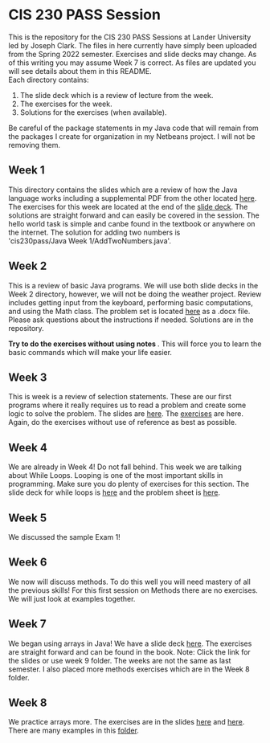 # CIS 230 PASS Session
This is the repository for the CIS 230 PASS Sessions at Lander University led by Joseph Clark.
The files in here currently have simply been uploaded from the Spring 2022 semester. Exercises and slide decks may change. 
As of this writing you may assume Week 7 is correct. As files are updated you will see details about them in this README.  
Each directory contains:
1. The slide deck which is a review of lecture from the week.  
2. The exercises for the week.
3. Solutions for the exercises (when available).  

Be careful of the package statements in my Java code that will remain from the packages I create for organization in my Netbeans project. I will not be removing them.

## Week 1
This directory contains the slides which are a review of how the Java language works including a supplemental PDF from the other located [here](https://github.com/josephclark293/cis230pass/blob/master/Java%20Week%201/Week%201/JavaCharacteristics.pdf). The exercises for this week are located at the end of the [slide deck](https://github.com/josephclark293/cis230pass/blob/master/Java%20Week%201/Week%201/Introduction%20To%20Java%20Programming%20Language.pdf). The solutions are straight forward and can easily be covered in the session. The hello world task is simple and canbe found in the textbook or anywhere on the internet. The solution for adding two numbers is <nobr>'cis230pass/Java Week 1/AddTwoNumbers.java'.</nobr>

## Week 2
This is a review of basic Java programs. We will use both slide decks in the Week 2 directory, however, we will not be doing the weather project. Review includes getting input from the keyboard, performing basic computations, and using the Math class.
The problem set is located [here](https://github.com/josephclark293/cis230pass/blob/master/Java%20Week%202/Problem%20Sheet%201.docx) as a .docx file. Please ask questions about the instructions if needed. Solutions are in the repository.

<strong> Try to do the exercises without using notes </strong>. This will force you to learn the basic commands which will make your life easier.

## Week 3
This is week is a review of selection statements. These are our first programs where it really requires us to read a problem and create some logic to solve the problem. The slides are [here]( https://github.com/josephclark293/cis230pass/blob/master/Java%20Week%203/Selections.pdf). The [exercises](https://github.com/josephclark293/cis230pass/blob/master/Java%20Week%203/Selections%20Problems.pdf) are here. Again, do the exercises without use of reference as best as possible. 

## Week 4
We are already in Week 4! Do not fall behind. This week we are talking about While Loops. Looping is one of the most important skills in programming. Make sure you do plenty of exercises for this section.
The slide deck for while loops is [here](https://github.com/josephclark293/cis230pass/blob/master/Java%20Week%204/The%20While%20Loop.pdf) and the problem sheet is [here](https://github.com/josephclark293/cis230pass/blob/master/Java%20Week%204/Problem%20Sheet%204%20Loops.pdf).


## Week 5
We discussed the sample Exam 1!

## Week 6
We now will discuss methods. To do this well you will need mastery of all the previous skills! For this first session on Methods there are no exercises. We will just look at examples together.


## Week 7
We began using arrays in Java! We have a slide deck [here](https://github.com/josephclark293/cis230pass/blob/master/Java%20Week%209/Single%20Dimensional%20Arrays%20I.pdf). The exercises are straight forward and can be found in the book. Note: Click the link for the slides or use week 9 folder. The weeks are not the same as last semester. 
I also placed more methods exercises which are in the Week 8 folder.

## Week 8
We practice arrays more. The exercises are in the slides [here](https://github.com/josephclark293/cis230pass/blob/master/Java%20Week%2010/Single%20Dimensional%20Arrays%20II.pdf) and [here](https://github.com/josephclark293/cis230pass/blob/master/Java%20Week%2010/_Single%20Dimensional%20Arrays%20III.pdf). There are many examples in this [folder](https://github.com/josephclark293/cis230pass/tree/master/Java%20Week%2010).
